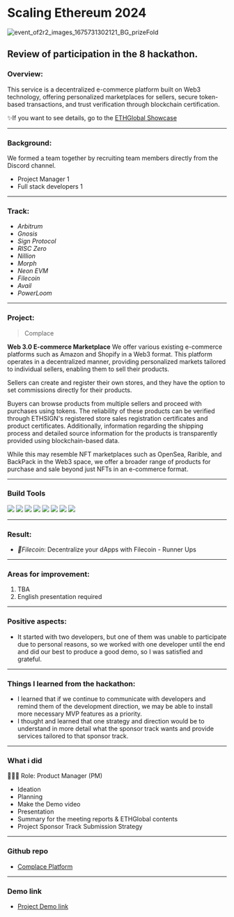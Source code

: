 # Scaling Ethereum 2024
![event_of2r2_images_1675731302121_BG_prizeFold](https://github.com/Joseph-hackathon/hackathon/assets/144579614/d064c764-e36a-4a4a-8ea6-03f4150f5c6a)

## Review of participation in the 8 hackathon.

### Overview:
This service is a decentralized e-commerce platform built on Web3 technology, offering personalized marketplaces for sellers, secure token-based transactions, and trust verification through blockchain certification.

✨If you want to see details, go to the [ETHGlobal Showcase](https://ethglobal.com/showcase/complace-7v01t)

---
### Background:
We formed a team together by recruiting team members directly from the Discord channel.
- Project Manager 1
- Full stack developers 1

---
### Track:
- *Arbitrum*
- *Gnosis* 
- *Sign Protocol* 
- *RISC Zero*
- *Nillion*
- *Morph*
- *Neon EVM*
- *Filecoin*
- *Avail*
- *PowerLoom*

---
### Project:
> Complace

**Web 3.0 E-commerce Marketplace**
We offer various existing e-commerce platforms such as Amazon and Shopify in a Web3 format. This platform operates in a decentralized manner, providing personalized markets tailored to individual sellers, enabling them to sell their products.

Sellers can create and register their own stores, and they have the option to set commissions directly for their products.

Buyers can browse products from multiple sellers and proceed with purchases using tokens. The reliability of these products can be verified through ETHSIGN's registered store sales registration certificates and product certificates. Additionally, information regarding the shipping process and detailed source information for the products is transparently provided using blockchain-based data.

While this may resemble NFT marketplaces such as OpenSea, Rarible, and BackPack in the Web3 space, we offer a broader range of products for purchase and sale beyond just NFTs in an e-commerce format.

---
### Build Tools
<img src="https://img.shields.io/badge/Typescript-3178C6?style=flat&logo=typescript&logoColor=white"/> <img src="https://img.shields.io/badge/Go-00ADD8?style=flat&logo=go&logoColor=white"/> <img src="https://img.shields.io/badge/JavaScript-F7DF1E?style=flat&logo=javascript&logoColor=white"/> <img src="https://img.shields.io/badge/Next.js-ffffff?style=flat&logo=nextdotjs&logoColor=black"/> <img src="https://img.shields.io/badge/React-61DAFB?style=flat&logo=react&logoColor=white"/> <img src="https://img.shields.io/badge/Solidity-363636?style=flat&logo=solidity&logoColor=white"/> <img src="https://img.shields.io/badge/Web3.js-F16822?style=flat&logo=web3dotjs&logoColor=white"/> <img src="https://img.shields.io/badge/Chainlink-375BD2?style=flat&logo=chainlink&logoColor=white"/>

---
### Result:
- *🏃Filecoin*: Decentralize your dApps with Filecoin - Runner Ups

---
### Areas for improvement:
1) TBA
4) English presentation required

---
### Positive aspects:
- It started with two developers, but one of them was unable to participate due to personal reasons, so we worked with one developer until the end and did our best to produce a good demo, so I was satisfied and grateful.

---
### Things I learned from the hackathon:
- I learned that if we continue to communicate with developers and remind them of the development direction, we may be able to install more necessary MVP features as a priority.
- I thought and learned that one strategy and direction would be to understand in more detail what the sponsor track wants and provide services tailored to that sponsor track.

---
### What i did
👨🏼‍💻 Role: Product Manager (PM)

- Ideation
- Planning
- Make the Demo video
- Presentation
- Summary for the meeting reports & ETHGlobal contents
- Project Sponsor Track Submission Strategy

---
### Github repo
- [Complace Platform](https://github.com/LastHopeOfGPNU/e-commercial-dapp)

---
### Demo link
- [Project Demo link](https://e-commercial-dapp.vercel.app/)
